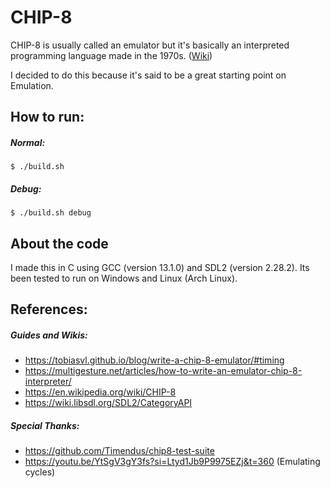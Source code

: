 # CHIP-8

CHIP-8 is usually called an emulator but it's basically an interpreted programming language made in the 1970s. ([Wiki](https://en.wikipedia.org/wiki/CHIP-8#))

I decided to do this because it's said to be a great starting point on Emulation.  

## How to run:

##### Normal:

    $ ./build.sh

##### Debug:

    $ ./build.sh debug


## About the code

I made this in C using GCC (version 13.1.0) and SDL2 (version 2.28.2). Its been tested to run on Windows and Linux (Arch Linux).

## References:

##### Guides and Wikis:
- https://tobiasvl.github.io/blog/write-a-chip-8-emulator/#timing
- https://multigesture.net/articles/how-to-write-an-emulator-chip-8-interpreter/
- https://en.wikipedia.org/wiki/CHIP-8
- https://wiki.libsdl.org/SDL2/CategoryAPI

##### Special Thanks:
- https://github.com/Timendus/chip8-test-suite
- https://youtu.be/YtSgV3gY3fs?si=Ltyd1Jb9P9975EZj&t=360 (Emulating cycles)
